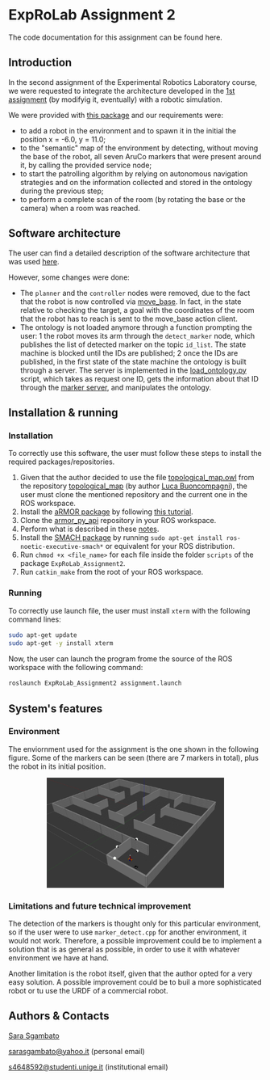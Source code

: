# ExpRoLab Assignment 2
The code documentation for this assignment can be found here.

## Introduction
In the second assignment of the Experimental Robotics Laboratory course, we were requested to integrate the architecture developed in the [1st assignment](https://github.com/sarasgambato/ExpRoLab_Assignment1) (by modifyig it, eventually) with a robotic simulation.

We were provided with [this package](https://github.com/CarmineD8/assignment2) and our requirements were:
- to add a robot in the environment and to spawn it in the initial the position x = -6.0, y = 11.0;
- to the "semantic" map of the environment by detecting, without moving the base of the robot, all seven AruCo markers that were present around it, by calling the provided service node;
- to start the patrolling algorithm by relying on autonomous navigation strategies and on the information collected and stored in the ontology during the previous step;
- to perform a complete scan of the room (by rotating the base or the camera) when a room was reached.

## Software architecture
The user can find a detailed description of the software architecture that was used [here](https://github.com/sarasgambato/ExpRoLab_Assignment1/blob/master/README.md#software-architecture).

However, some changes were done:
- The `planner` and the `controller` nodes were removed, due to the fact that the robot is now controlled via [move_base](http://wiki.ros.org/move_base). In fact, in the state relative to checking the target, a goal with the coordinates of the room that the robot has to reach is sent to the move_base action client.
- The ontology is not loaded anymore through a function prompting the user:
  1 the robot moves its arm through the `detect_marker` node, which publishes the list of detected marker on the topic `id_list`. The state machine is blocked until the IDs are published;
  2 once the IDs are published, in the first state of the state machine the ontology is built through a server. The server is implemented in the [load_ontology.py](https://github.com/sarasgambato/ExpRoLab_Assignment2/blob/main/scripts/load_ontology.py) script, which takes as request one ID, gets the information about that ID through the [marker server](https://github.com/sarasgambato/ExpRoLab_Assignment2/blob/main/src/marker_server.cpp), and manipulates the ontology. 

## Installation & running
### Installation
To correctly use this software, the user must follow these steps to install the required packages/repositories.
1. Given that the author decided to use the file [topological_map.owl](https://github.com/buoncubi/topological_map/blob/main/topological_map.owl) from the repository [topological_map](https://github.com/buoncubi/topological_map) (by author [Luca Buoncompagni](https://github.com/buoncubi)), the user must clone the mentioned repository and the current one in the ROS workspace.
2. Install the [aRMOR package](https://github.com/EmaroLab/armor) by following [this tutorial](https://github.com/EmaroLab/armor/issues/7).
3. Clone the [armor_py_api](https://github.com/EmaroLab/armor_py_api) repository in your ROS workspace.
4. Perform what is described in these [notes](https://github.com/sarasgambato/ExpRoLab_Assignment1/blob/master/README.md#note).
4. Install the [SMACH package](http://wiki.ros.org/smach) by running `sudo apt-get install ros-noetic-executive-smach*` or equivalent for your ROS distribution.
5. Run `chmod +x <file_name>` for each file inside the folder `scripts` of the package `ExpRoLab_Assignment2`.
6. Run `catkin_make` from the root of your ROS workspace.

### Running
To correctly use launch file, the user must install `xterm` with the following command lines:
```sh
sudo apt-get update
sudo apt-get -y install xterm
```
Now, the user can launch the program frome the source of the ROS workspace with the following command:
```sh
roslaunch ExpRoLab_Assignment2 assignment.launch
```

## System's features
### Environment
The enviornment used for the assignment is the one shown in the following figure. Some of the markers can be seen (there are 7 markers in total), plus the robot in its initial position.
<p align="center">
<img src="https://github.com/sarasgambato/ExpRoLab_Assignment2/blob/main/images/environment.png" width=70%, height=70%>
</p>

### Limitations and future technical improvement
The detection of the markers is thought only for this particular environment, so if the user were to use `marker_detect.cpp` for another environment, it would not work. Therefore, a possible improvement could be to implement a solution that is as general as possible, in order to use it with whatever environment we have at hand.

Another limitation is the robot itself, given that the author opted for a very easy solution. A possible improvement could be to buil a more sophisticated robot or tu use the URDF of a commercial robot.

## Authors & Contacts
[Sara Sgambato](https://github.com/sarasgambato)

sarasgambato@yahoo.it (personal email)

s4648592@studenti.unige.it (institutional email)
